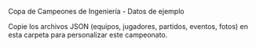 Copa de Campeones de Ingeniería - Datos de ejemplo

Copie los archivos JSON (equipos, jugadores, partidos, eventos, fotos) en esta carpeta para personalizar este campeonato.
